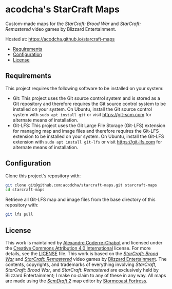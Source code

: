 # acodcha's StarCraft Maps

Custom-made maps for the _StarCraft: Brood War_ and _StarCraft: Remastered_ video games by Blizzard Entertainment.

Hosted at: <https://acodcha.github.io/starcraft-maps>

- [Requirements](#requirements)
- [Configuration](#configuration)
- [License](#license)

## Requirements

This project requires the following software to be installed on your system:

- Git: This project uses the Git source control system and is stored as a Git repository and therefore requires the Git source control system to be installed on your system. On Ubuntu, install the Git source control system with `sudo apt install git` or visit <https://git-scm.com> for alternate means of installation.
- Git-LFS: This project uses the Git Large File Storage (Git-LFS) extension for managing map and image files and therefore requires the Git-LFS extension to be installed on your system. On Ubuntu, install the Git-LFS extension with `sudo apt install git-lfs` or visit <https://git-lfs.com> for alternate means of installation.

## Configuration

Clone this project's repository with:

```bash
git clone git@github.com:acodcha/starcraft-maps.git starcraft-maps
cd starcraft-maps
```

Retrieve all Git-LFS map and image files from the base directory of this repository with:

```bash
git lfs pull
```

## License

This work is maintained by [Alexandre Coderre-Chabot](https://github.com/acodcha) and licensed under the [Creative Commons Attribution 4.0 International](https://creativecommons.org/licenses/by/4.0) license. For more details, see the [LICENSE](LICENSE) file. This work is based on the [_StarCraft: Brood War_](https://starcraft.blizzard.com) and [_StarCraft: Remastered_](https://starcraft.blizzard.com) video games by [Blizzard Entertainment](https://www.blizzard.com). The contents, copyrights, and trademarks of everything involving _StarCraft_, _StarCraft: Brood War_, and _StarCraft: Remastered_ are exclusively held by Blizzard Entertainment; I make no claim to any of these in any way. All maps are made using the [_ScmDraft 2_](http://www.stormcoast-fortress.net/cntt/software/scmdraft) map editor by [Stormcoast Fortress](http://www.stormcoast-fortress.net).
